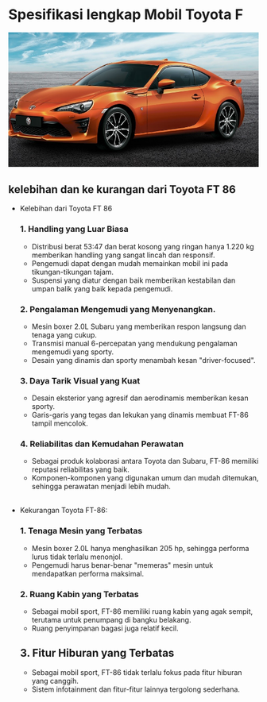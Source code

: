 # Spesifikasi lengkap Mobil Toyota F

![gambar](./ft86.png)

## kelebihan dan ke kurangan dari Toyota FT 86
 * Kelebihan dari Toyota FT 86
   ### 1. Handling yang Luar Biasa <br>
    * Distribusi berat 53:47 dan berat kosong yang ringan hanya 1.220 kg memberikan handling yang sangat lincah dan responsif.  
    * Pengemudi dapat dengan mudah memainkan mobil ini pada tikungan-tikungan tajam.
    * Suspensi yang diatur dengan baik memberikan kestabilan dan umpan balik yang baik kepada pengemudi.<br>
    
    ### 2. Pengalaman Mengemudi yang Menyenangkan.
    * Mesin boxer 2.0L Subaru yang memberikan respon langsung dan tenaga yang cukup.
    * Transmisi manual 6-percepatan yang mendukung pengalaman mengemudi yang sporty.
    * Desain yang dinamis dan sporty menambah kesan "driver-focused".<br>

    ### 3. Daya Tarik Visual yang Kuat
    * Desain eksterior yang agresif dan aerodinamis memberikan kesan sporty.
    * Garis-garis yang tegas dan lekukan yang dinamis membuat FT-86 tampil mencolok.<br>

    ### 4. Reliabilitas dan Kemudahan Perawatan
    *  Sebagai produk kolaborasi antara Toyota dan Subaru, FT-86 memiliki reputasi reliabilitas yang baik.
    *  Komponen-komponen yang digunakan umum dan mudah ditemukan, sehingga perawatan menjadi lebih mudah.

    <br>
  * Kekurangan Toyota FT-86:
    ### 1. Tenaga Mesin yang Terbatas
    * Mesin boxer 2.0L hanya menghasilkan 205 hp, sehingga performa lurus tidak terlalu menonjol.
    * Pengemudi harus benar-benar "memeras" mesin untuk mendapatkan performa maksimal.
    ### 2. Ruang Kabin yang Terbatas
    * Sebagai mobil sport, FT-86 memiliki ruang kabin yang agak sempit, terutama untuk penumpang di bangku belakang.
    * Ruang penyimpanan bagasi juga relatif kecil.
    ## 3. Fitur Hiburan yang Terbatas
    * Sebagai mobil sport, FT-86 tidak terlalu fokus pada fitur hiburan yang canggih.
    * Sistem infotainment dan fitur-fitur lainnya tergolong sederhana.